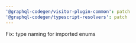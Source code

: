 ```yaml
---
'@graphql-codegen/visitor-plugin-common': patch
'@graphql-codegen/typescript-resolvers': patch
---
```


Fix: type naming for imported enums
